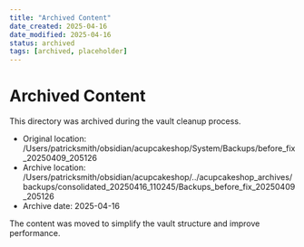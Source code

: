 ```yaml
---
title: "Archived Content"
date_created: 2025-04-16
date_modified: 2025-04-16
status: archived
tags: [archived, placeholder]
---
```


# Archived Content

This directory was archived during the vault cleanup process.

- Original location: /Users/patricksmith/obsidian/acupcakeshop/System/Backups/before_fix_20250409_205126
- Archive location: /Users/patricksmith/obsidian/acupcakeshop/../acupcakeshop_archives/backups/consolidated_20250416_110245/Backups_before_fix_20250409_205126
- Archive date: 2025-04-16

The content was moved to simplify the vault structure and improve performance.
